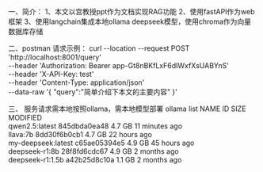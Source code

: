 一、简介：
1、本文以宫教授ppt作为文档实现RAG功能
2、使用fastAPI作为web框架
3、使用langchain集成本地ollama deepseek模型，使用chroma作为向量数据库存储

二、postman 请求示例：
curl --location --request POST 'http://localhost:8001/query' \
--header 'Authorization: Bearer app-Gt8nBKfLxF6dIWxfXsUABYnS' \
--header 'X-API-Key: test' \
--header 'Content-Type: application/json' \
--data-raw '{
    "query":"简单介绍下本文的主要内容"
}'

三、 服务请求需本地按照ollama，需本地模型部署
 ollama list
NAME                  ID              SIZE      MODIFIED       
qwen2.5:latest        845dbda0ea48    4.7 GB    11 minutes ago    
llava:7b              8dd30f6b0cb1    4.7 GB    22 hours ago      
my-deepseek:latest    c65ae05394e5    4.9 GB    45 hours ago      
deepseek-r1:8b        28f8fd6cdc67    4.9 GB    2 months ago      
deepseek-r1:1.5b      a42b25d8c10a    1.1 GB    2 months ago   